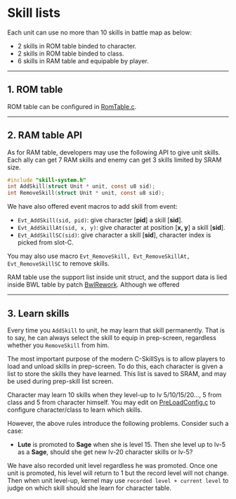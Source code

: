 # Skill lists

Each unit can use no more than 10 skills in battle map as below:

- 2 skills in ROM table binded to character.
- 2 skills in ROM table binded to class.
- 6 skills in RAM table and equipable by player.

---
## 1. ROM table

ROM table can be configured in [RomTable.c](../Data/SkillSys/RomTable.c).

---
## 2. RAM table API

As for RAM table, developers may use the following API to give unit skills. Each ally can get 7 RAM skills and enemy can get 3 skills limited by SRAM size.

```C
#include "skill-system.h"
int AddSkill(struct Unit * unit, const u8 sid);
int RemoveSkill(struct Unit * unit, const u8 sid);
```

We have also offered event macros to add skill from event:

- `Evt_AddSkill(sid, pid)`: give character [**pid**] a skill [**sid**].
- `Evt_AddSkillAt(sid, x, y)`: give character at position [**x, y**] a skill [**sid**].
- `Evt_AddSkillSC(sid)`: give character a skill [**sid**], character index is picked from slot-C.

You may also use macro `Evt_RemoveSkill, Evt_RemoveSkillAt, Evt_RemoveSkillSC` to remove skills.

RAM table use the support list inside unit struct, and the support data is lied inside BWL table by patch [BwlRework](../Wizardry/Common/BwlRework/BwlRework.event). Although we offered

---
## 3. Learn skills

Every time you `AddSkill` to unit, he may learn that skill permanently. That is to say, he can always select the skill to equip in prep-screen, regardless whether you `RemoveSkill` from him. 

The most important purpose of the modern C-SkillSys is to allow players to load and unload skills in prep-screen. To do this, each character is given a list to store the skills they have learned. This list is saved to SRAM, and may be used during prep-skill list screen.

Character may learn 10 skills when they level-up to lv 5/10/15/20..., 5 from class and 5 from character himself. You may edit on [PreLoadConfig.c](../Data/SkillSys/PreLoadConfig.c) to configure character/class to learn which skills.

However, the above rules introduce the following problems. Consider such a case:

- **Lute** is promoted to **Sage** when she is level 15. Then she level up to lv-5 as a **Sage**, should she get new lv-20 character skills or lv-5?

We have also recorded unit level regardless he was promoted. Once one unit is promoted, his level will return to 1 but the record level will not change. Then when unit level-up, kernel may use `recorded level + current level` to judge on which skill should she learn for character table.
